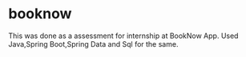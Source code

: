 # booknow
This was done as a assessment for internship at BookNow App.
Used Java,Spring Boot,Spring Data and Sql for the same.
